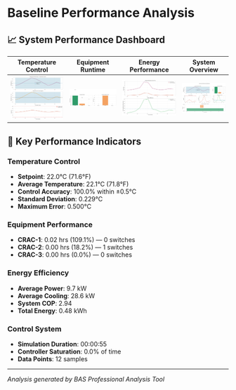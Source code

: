 # Baseline Performance Analysis

## 📈 System Performance Dashboard

| Temperature Control | Equipment Runtime | Energy Performance | System Overview |
|-------|-------|-------|-------|
| ![PID](reports/pid_performance.png) | ![Runtime](reports/equipment_runtime.png) | ![Energy](reports/energy_performance.png) | ![Overview](reports/system_overview.png) |

## 🎯 Key Performance Indicators

### Temperature Control
- **Setpoint**: 22.0°C (71.6°F)
- **Average Temperature**: 22.1°C (71.8°F)
- **Control Accuracy**: 100.0% within ±0.5°C
- **Standard Deviation**: 0.229°C
- **Maximum Error**: 0.500°C

### Equipment Performance
- **CRAC-1**: 0.02 hrs (109.1%) — 0 switches
- **CRAC-2**: 0.00 hrs (18.2%) — 1 switches
- **CRAC-3**: 0.00 hrs (0.0%) — 0 switches

### Energy Efficiency
- **Average Power**: 9.7 kW
- **Average Cooling**: 28.6 kW
- **System COP**: 2.94
- **Total Energy**: 0.48 kWh

### Control System
- **Simulation Duration**: 00:00:55
- **Controller Saturation**: 0.0% of time
- **Data Points**: 12 samples

---
*Analysis generated by BAS Professional Analysis Tool*
